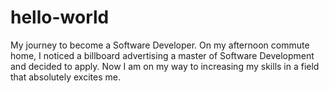# hello-world
My journey to become a Software Developer.
On my afternoon commute home, I noticed a billboard advertising a master of Software Development and decided to apply.
Now I am on my way to increasing my skills in a field that absolutely excites me.
